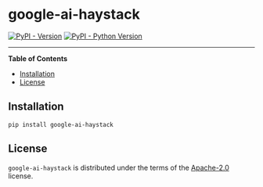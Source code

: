 # google-ai-haystack

[![PyPI - Version](https://img.shields.io/pypi/v/google-ai-haystack.svg)](https://pypi.org/project/google-ai-haystack)
[![PyPI - Python Version](https://img.shields.io/pypi/pyversions/google-ai-haystack.svg)](https://pypi.org/project/google-ai-haystack)

---

**Table of Contents**

- [Installation](#installation)
- [License](#license)

## Installation

```console
pip install google-ai-haystack
```

## License

`google-ai-haystack` is distributed under the terms of the [Apache-2.0](https://spdx.org/licenses/Apache-2.0.html) license.
